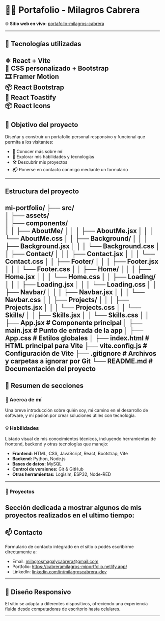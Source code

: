 # 🧑‍💻 Portafolio - Milagros Cabrera

🌐 **Sitio web en vivo:** [portafolio-milagros-cabrera](https://cabreramilagros-miportfolio.netlify.app/) 

---

## 🧰 Tecnologías utilizadas

⚛️ React + Vite  
🎨 CSS personalizado + Bootstrap  
🎞️ Framer Motion  
📦 React Bootstrap  
🔔 React Toastify  
📦 React Icons
---

## 🎯 Objetivo del proyecto

Diseñar y construir un portafolio personal responsivo y funcional que permita a los visitantes:

- 📌 Conocer más sobre mí
- 🧠 Explorar mis habilidades y tecnologías
- 🛠️ Descubrir mis proyectos
- 📬 Ponerse en contacto conmigo mediante un formulario

--- 
## Estructura del proyecto

mi-portfolio/
├── src/                       
│   ├── assets/                
│   ├── components/            
│   │   ├── AboutMe/
│   │   │   ├── AboutMe.jsx
│   │   │   └── AboutMe.css
│   │   ├── Background/
│   │   │   ├── Background.jsx
│   │   │   └── Background.css
│   │   ├── Contact/
│   │   │   ├── Contact.jsx
│   │   │   └── Contact.css
│   │   ├── Footer/
│   │   │   ├── Footer.jsx
│   │   │   └── Footer.css
│   │   ├── Home/
│   │   │   ├── Home.jsx
│   │   │   └── Home.css
│   │   ├── Loading/
│   │   │   ├── Loading.jsx
│   │   │   └── Loading.css
│   │   ├── Navbar/
│   │   │   ├── Navbar.jsx
│   │   │   └── Navbar.css
│   │   ├── Projects/
│   │   │   ├── Projects.jsx
│   │   │   └── Projects.css
│   │   └── Skills/
│   │       ├── Skills.jsx
│   │       └── Skills.css
│
│   ├── App.jsx                # Componente principal
│   ├── main.jsx               # Punto de entrada de la app
│   ├── App.css                # Estilos globales
│
├── index.html                 # HTML principal para Vite
├── vite.config.js             # Configuración de Vite
├── .gitignore                 # Archivos y carpetas a ignorar por Git
└── README.md                  # Documentación del proyecto
---

## 📂 Resumen de secciones

### 👤 Acerca de mí  
Una breve introducción sobre quién soy, mi camino en el desarrollo de software, y mi pasión por crear soluciones útiles con tecnología.

### 💡 Habilidades  
Listado visual de mis conocimientos técnicos, incluyendo herramientas de frontend, backend y otras tecnologías que manejo:

- **Frontend:** HTML, CSS, JavaScript, React, Bootstrap, Vite
- **Backend:** Python, Node.js
- **Bases de datos:** MySQL
- **Control de versiones:** Git & GitHub
- **Otras herramientas:** Logisim, ESP32, Node-RED

---
### 🧩 Proyectos  
Sección dedicada a mostrar algunos de mis proyectos realizados en el ultimo tiempo:
---

## 📫 Contacto

Formulario de contacto integrado en el sitio o podés escribirme directamente a:

- Email: milagrosmagalycabrera@gmail.com 
- Portfolio: https://cabreramilagros-miportfolio.netlify.app/ 
- LinkedIn: [linkedin.com/in/milagroscabrera-dev](https://linkedin.com/in/milagros-cabrera-dev/)

---

## 📱 Diseño Responsivo

El sitio se adapta a diferentes dispositivos, ofreciendo una experiencia fluida desde computadoras de escritorio hasta celulares.

---
